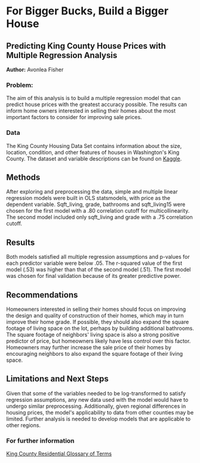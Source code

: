 # For Bigger Bucks, Build a Bigger House
## Predicting King County House Prices with Multiple Regression  Analysis
<b>Author:</b> Avonlea Fisher
### Problem:
The aim of this analysis is to build a multiple regression model that can predict house prices with the greatest accuracy possible. The results can inform home owners interested in selling their homes about the most important factors to consider for improving sale prices.
### Data
The King County Housing Data Set contains information about the size, location, condition, and other features of houses in Washington's King County. The dataset and variable descriptions can be found on <a href ="https://www.kaggle.com/harlfoxem/housesalesprediction">Kaggle</a>.
## Methods
After exploring and preprocessing the data, simple and multiple linear regression models were built in OLS statsmodels, with price as the dependent variable. Sqft_living, grade, bathrooms and sqft_living15 were chosen for the first model with a .80 correlation cutoff for multicollinearity. The second model included only sqft_living and grade with a .75 correlation cutoff. 
## Results
Both models satisfied all multiple regression assumptions and p-values for each predictor variable were below .05. The r-squared value of the first model (.53) was higher than that of the second model (.51). The first model was chosen for final validation because of its greater predictive power.
## Recommendations 
Homeowners interested in selling their homes should focus on improving the design and quality of construction of their homes, which may in turn improve their home grade. If possible, they should also expand the square footage of living space on the lot, perhaps by building additional bathrooms. The square footage of neighbors' living space is also a strong positive predictor of price, but homeowners likely have less control over this factor. Homeowners may further increase the sale price of their homes by encouraging neighbors to also expand the square footage of their living space. 
## Limitations and Next Steps
Given that some of the variables needed to be log-transformed to satisfy regression assumptions, any new data used with the model would have to undergo similar preprocessing. Additionally, given regional differences in housing prices, the model's applicability to data from other counties may be limited. Further analysis is needed to develop models that are applicable to other regions.
### For further information
<a href ="https://info.kingcounty.gov/assessor/esales/Glossary.aspx?type=r">King County Residential Glossary of Terms</a>
